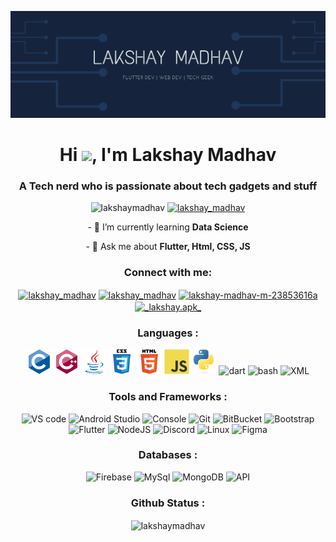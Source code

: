 <p><a  href  =  "https://www.lakshaymadhav.in">

<img  src="banner.png" alt="lakshaymadhav" title="https://lakshaymadhav.in"/>

</a></p>

  

<h1  align="center">Hi <img src="https://media.giphy.com/media/KGMzZvWa5su2O5LCVR/giphy.gif" width=50px>, I'm Lakshay Madhav</h1>

<h3  align="center">A Tech nerd who is passionate about tech gadgets and stuff</h3>

  
<p align="center">
<img  src="https://komarev.com/ghpvc/?username=lakshaymadhav&label=Profile%20views&color=0e75b6&style=flat"  alt="lakshaymadhav" />  <a  href="https://twitter.com/lakshay_madhav"  target="blank"><img  src="https://img.shields.io/twitter/follow/lakshay_madhav?logo=twitter&style=for-the-badge"  alt="lakshay_madhav" title="Twitter" /></a> </p>

   
<p align="center">
 <p align="center">- 🌱 I’m currently learning <b>Data Science</b>
 <p align="center">- 💬 Ask me about <b>Flutter, Html, CSS, JS</b>
</p>
<h3  align="center">Connect with me:</h3>

<p  align="center">
<a  href="https://www.lakshaymadhav.in"  target="blank"><img  align="center"  src="https://img.icons8.com/dusk/64/000000/domain.png" alt="lakshay_madhav"  height="40"  width="40" title="website"/></a>
<a  href="https://twitter.com/lakshay_madhav"  target="blank"><img  align="center"  src="https://img.icons8.com/plasticine/100/000000/twitter--v2.png" alt="lakshay_madhav"  height="40"  width="40" title="Twitter" /></a> <a  href="https://linkedin.com/in/lakshay-madhav-m-23853616a"  target="blank"><img  align="center" src="https://img.icons8.com/plasticine/100/000000/linkedin.png" alt="lakshay-madhav-m-23853616a"  title="Linkedin" height="40"  width="40" /></a> <a  href="https://instagram.com/_lakshay.apk_"  target="blank"><img  align="center"  src="https://img.icons8.com/cotton/100/000000/instagram-new.png" alt="_lakshay.apk_"  height="40"  width="40" title="Instagram" /></a>
</p>

<h3  align="center">Languages :</h3>

<p  align="center">
 <img  src="https://raw.githubusercontent.com/devicons/devicon/master/icons/c/c-original.svg"  alt="c" title="C"  width="40"  height="40" /> 
 <img  src="https://raw.githubusercontent.com/devicons/devicon/master/icons/cplusplus/cplusplus-original.svg"  alt="cplusplus" title="c++" width="40"  height="40"/> 
 <img  src="https://raw.githubusercontent.com/devicons/devicon/master/icons/java/java-original.svg"  alt="java" title="Java" width="40"  height="40"/> 
 <img  src="https://raw.githubusercontent.com/devicons/devicon/master/icons/css3/css3-original-wordmark.svg"  alt="css3" title="CSS" width="40"  height="40"/>
 <img  src="https://raw.githubusercontent.com/devicons/devicon/master/icons/html5/html5-original-wordmark.svg"  alt="html5" title="HTML" width="40"  height="40"/> 
 <img src="https://raw.githubusercontent.com/devicons/devicon/master/icons/javascript/javascript-original.svg"  alt="javascript" title="JS" width="40"  height="40"/> 
 <img  src="https://raw.githubusercontent.com/devicons/devicon/master/icons/python/python-original.svg"  alt="python" title="Python"  width="40"  height="40"/>
 <img  src="https://www.vectorlogo.zone/logos/dartlang/dartlang-icon.svg" title="Dart" alt="dart"  width="40"  height="40"/> 
 <img  src="https://img.icons8.com/plasticine/100/000000/bash.png"  alt="bash" title="Bash" width="40"  height="40"/> 
 <img  src="https://img.icons8.com/officel/40/000000/xml-file.png"  alt="XML" title="XML" width="40"  height="40"/>
</p>
  
 <h3  align="center">Tools and Frameworks :</h3>

<p  align="center">
<img src="https://img.icons8.com/plasticine/40/000000/visual-studio-code-2019.png" alt="VS code" title="VS Code"/>
<img src="https://img.icons8.com/fluent/40/000000/android-os.png" alt="Android Studio" title="Android Studio"/>
<img src="https://img.icons8.com/office/40/000000/console.png" alt="Console" title="Consle"/>
<img src="https://img.icons8.com/color/40/000000/git.png" alt="Git" title="Git"/>
<img src="https://img.icons8.com/color/40/000000/bitbucket.png" alt="BitBucket" title="BitBucket"/>
<img src="https://img.icons8.com/color/40/000000/bootstrap.png" alt="Bootstrap" title="BootStrap"/>
<img src="https://img.icons8.com/color/40/000000/flutter.png" alt="Flutter" title="Flutter"/>
<img src="https://img.icons8.com/color/40/000000/nodejs.png" allt="NodeJS" title="NodeJS"/>
<img src="https://img.icons8.com/plasticine/40/000000/discord-logo.png" alt="Discord" title="Discord"/>
<img src="https://img.icons8.com/color/40/000000/linux.png" alt="Linux" title="Linux"/>
<img src="https://img.icons8.com/color/40/000000/figma.png" alt="Figma" title="Figma"/>
</p>
<h3  align="center">Databases :</h3>

<p  align="center">
<img src="https://img.icons8.com/color/40/000000/firebase.png" alt="Firebase" title="Firebase"/>
<img src="https://img.icons8.com/color/40/000000/mysql-logo.png" alt="MySql" title="MySql"/>
<img src="https://img.icons8.com/color/40/000000/mongodb.png" alt="MongoDB" title="MongoDB"/>
<img src="https://img.icons8.com/plasticine/40/000000/api.png" alt="API" title="Api"/>
</p>
 

  


<h3  align="center">Github Status :</h3>


<p align="center"><img  align="center"  src="https://github-readme-stats.vercel.app/api?username=lakshaymadhav&show_icons=true&locale=en"  alt="lakshaymadhav" height="225"/></p>
